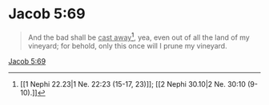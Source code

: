 # Jacob 5:69

> And the bad shall be <u>cast away</u>[^a], yea, even out of all the land of my vineyard; for behold, only this once will I prune my vineyard.

[Jacob 5:69](https://www.churchofjesuschrist.org/study/scriptures/bofm/jacob/5?lang=eng&id=p69#p69)


[^a]: [[1 Nephi 22.23|1 Ne. 22:23 (15-17, 23)]]; [[2 Nephi 30.10|2 Ne. 30:10 (9-10).]]

